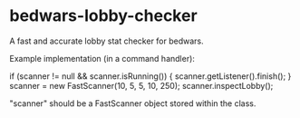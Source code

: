 # bedwars-lobby-checker
A fast and accurate lobby stat checker for bedwars.

Example implementation (in a command handler):

if (scanner != null && scanner.isRunning()) {
    scanner.getListener().finish();
}
scanner = new FastScanner(10, 5, 5, 10, 250);
scanner.inspectLobby();

"scanner" should be a FastScanner object stored within the class.
